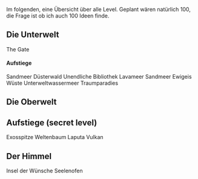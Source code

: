 Im folgenden, eine Übersicht über alle Level. Geplant wären natürlich 100, die Frage ist ob ich auch 100 Ideen finde.

## Die Unterwelt

The Gate

#### Aufstiege
Sandmeer 
Düsterwald 
Unendliche Bibliothek 
Lavameer 
Sandmeer 
Ewigeis Wüste 
Unterweltwassermeer 
Traumparadies 


## Die Oberwelt

## Aufstiege (secret level)
Exosspitze
Weltenbaum
Laputa
Vulkan 
## Der Himmel


Insel der Wünsche
Seelenofen